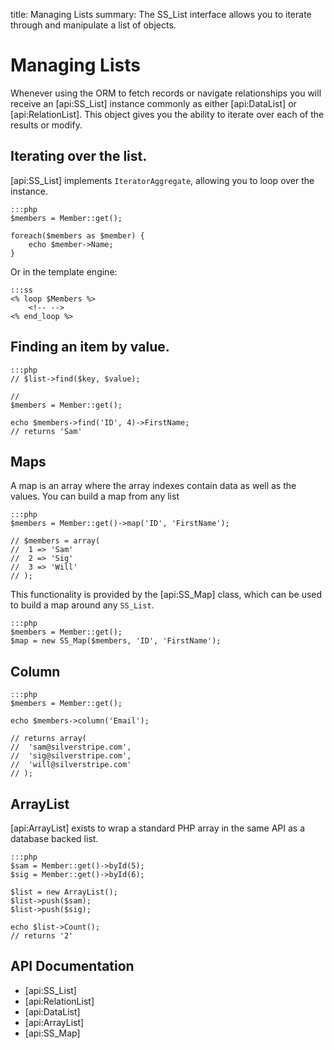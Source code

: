 title: Managing Lists
summary: The SS_List interface allows you to iterate through and manipulate a list of objects.

# Managing Lists

Whenever using the ORM to fetch records or navigate relationships you will receive an [api:SS_List] instance commonly as
either [api:DataList] or [api:RelationList]. This object gives you the ability to iterate over each of the results or
modify.

## Iterating over the list.

[api:SS_List] implements `IteratorAggregate`, allowing you to loop over the instance.

	:::php
	$members = Member::get();

	foreach($members as $member) {
		echo $member->Name;
	}

Or in the template engine:

	:::ss
	<% loop $Members %>
		<!-- -->
	<% end_loop %>

## Finding an item by value.

	:::php
	// $list->find($key, $value);

	//
	$members = Member::get();

	echo $members->find('ID', 4)->FirstName;
	// returns 'Sam'


## Maps

A map is an array where the array indexes contain data as well as the values. You can build a map from any list

	:::php
	$members = Member::get()->map('ID', 'FirstName');
	
	// $members = array(
	//	1 => 'Sam'
	//	2 => 'Sig'
	//	3 => 'Will'
	// );
	
This functionality is provided by the [api:SS_Map] class, which can be used to build a map around any `SS_List`.

	:::php
	$members = Member::get();
	$map = new SS_Map($members, 'ID', 'FirstName');

## Column

	:::php
	$members = Member::get();

	echo $members->column('Email');

	// returns array(
	//	'sam@silverstripe.com',
	//	'sig@silverstripe.com',
	//	'will@silverstripe.com'
	// );

## ArrayList

[api:ArrayList] exists to wrap a standard PHP array in the same API as a database backed list.

	:::php
	$sam = Member::get()->byId(5);
	$sig = Member::get()->byId(6);

	$list = new ArrayList();
	$list->push($sam);
	$list->push($sig);

	echo $list->Count();
	// returns '2'


## API Documentation

* [api:SS_List]
* [api:RelationList]
* [api:DataList]
* [api:ArrayList]
* [api:SS_Map]
